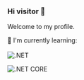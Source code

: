 ### Hi visitor 👋
Welcome to my profile.

:page_with_curl: I'm currently learning:
<br><br>
![.NET](https://img.shields.io/badge/dotnet-%230175C2.svg?style=for-the-badge&logo=dotnet&logoColor=white)

![.NET CORE](https://img.shields.io/badge/dotnet-%230175C2.svg?style=for-the-badge&logo=dotnet&logoColor=white)

<!--
**vedatdikgoz/vedatdikgoz** is a ✨ _special_ ✨ repository because its `README.md` (this file) appears on your GitHub profile.

Here are some ideas to get you started:

- 🔭 I’m currently working on ...
- 🌱 I’m currently learning ...
- 👯 I’m looking to collaborate on ...
- 🤔 I’m looking for help with ...
- 💬 Ask me about ...
- 📫 How to reach me: ...
- 😄 Pronouns: ...
- ⚡ Fun fact: ...
-->

